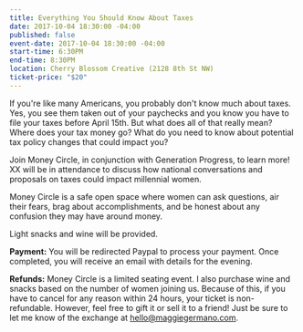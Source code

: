 ```yaml
---
title: Everything You Should Know About Taxes
date: 2017-10-04 18:30:00 -04:00
published: false
event-date: 2017-10-04 18:30:00 -04:00
start-time: 6:30PM
end-time: 8:30PM
location: Cherry Blossom Creative (2128 8th St NW)
ticket-price: "$20"
---
```


If you're like many Americans, you probably don't know much about taxes. Yes, you see them taken out of your paychecks and you know you have to file your taxes before April 15th. But what does all of that really mean? Where does your tax money go? What do you need to know about potential tax policy changes that could impact you? 

Join Money Circle, in conjunction with Generation Progress, to learn more! XX will be in attendance to discuss how national conversations and proposals on taxes could impact millennial women. 

Money Circle is a safe open space where women can ask questions, air their fears, brag about accomplishments, and be honest about any confusion they may have around money.

Light snacks and wine will be provided.

**Payment:** You will be redirected Paypal to process your payment. Once completed, you will receive an email with details for the evening.

**Refunds:** Money Circle is a limited seating event. I also purchase wine and snacks based on the number of women joining us. Because of this, if you have to cancel for any reason within 24 hours, your ticket is non-refundable. However, feel free to gift it or sell it to a friend! Just be sure to let me know of the exchange at [hello@maggiegermano.com](mailto:hello@maggiegermano.com).